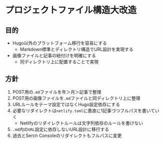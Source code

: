 # プロジェクトファイル構造大改造

## 目的

- Hugo以外のプラットフォーム移行を容易にする
    - Markdown標準とディレクトリ構造でURL設計を実現する
- 画像ファイルと記事の紐付けを明確にする
    - 同ディレクトリ上に配置することで実現
    
## 方針

1. POST用の`.md`ファイルを年＞月＞記事で整理
1. POST用の画像ファイルを`.md`ファイルと同ディレクトリ上に整理
1. URLルールをテーマ設定ではなくHugo設定依存にする
1. 必要なリダイレクトは`netlify.toml`に愚直に1記事づつフルパスを書いていく
    - Netlifyのリダイレクトルールは文字列依存のルールを書けない
1. `.md`内の`URL`設定に依存しないURL設計に移行する
1. 過去とSerch Consoleのリダイレクトもフルパスに変更